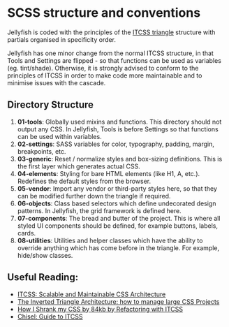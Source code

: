 # SCSS structure and conventions

Jellyfish is coded with the principles of the [ITCSS triangle](https://www.xfive.co/blog/itcss-scalable-maintainable-css-architecture/) structure with partials organised in specificity order.

Jellyfish has one minor change from the normal ITCSS structure, in that Tools and Settings are flipped - so that functions can be used as variables (eg. tint/shade). Otherwise, it is strongly advised to conform to the principles of ITCSS in order to make code more maintainable and to minimise issues with the cascade.

## Directory Structure

1. **01-tools**: Globally used mixins and functions. This directory should not output any CSS. In Jellyfish, Tools is before Settings so that functions can be used within variables.
2. **02-settings**: SASS variables for color, typography, padding, margin, breakpoints, etc.
3. **03-generic**: Reset / normalize styles and box-sizing definitions. This is the first layer which generates actual CSS.
4. **04-elements**: Styling for bare HTML elements (like H1, A, etc.). Redefines the default styles from the browser.
5. **05-vendor**: Import any vendor or third-party styles here, so that they can be modified further down the triangle if required.
6. **06-objects**: Class based selectors which define undecorated design patterns. In Jellyfish, the grid framework is defined here.
7. **07-components**: The bread and butter of the project. This is where all styled UI components should be defined, for example buttons, labels, cards.
8. **08-utilities**: Utilities and helper classes which have the ability to override anything which has come before in the triangle. For example, hide/show classes.

## Useful Reading:

- [ITCSS: Scalable and Maintainable CSS Architecture](https://www.xfive.co/blog/itcss-scalable-maintainable-css-architecture/)
- [The Inverted Triangle Architecture: how to manage large CSS Projects](https://www.freecodecamp.org/news/managing-large-s-css-projects-using-the-inverted-triangle-architecture-3c03e4b1e6df/)
- [How I Shrank my CSS by 84kb by Refactoring with ITCSS](https://medium.com/@jordankoschei/how-i-shrank-my-css-by-84kb-by-refactoring-with-itcss-2e8dafee123a)
- [Chisel: Guide to ITCSS](https://www.getchisel.co/docs/development/itcss/)
